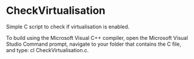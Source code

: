# CheckVirtualisation
Simple C script to check if virtualisation is enabled.

To build using the Microsoft Visual C++ compiler, open the Microsoft Visual Studio Command prompt, navigate to your folder that contains the C file, and type: cl CheckVirtualisation.c.
